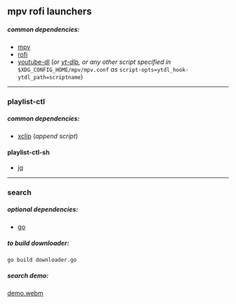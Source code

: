 ## mpv rofi launchers

##### common dependencies:

- [mpv](https://github.com/mpv-player/mpv)
- [rofi](https://github.com/davatorium/rofi)
- [youtube-dl](https://github.com/ytdl-org/youtube-dl) (_or [yt-dlp](https://github.com/yt-dlp/yt-dlp), or any other script specified in_ `$XDG_CONFIG_HOME/mpv/mpv.conf` _as_ `script-opts=ytdl_hook-ytdl_path=scriptname`)

---

### playlist-ctl

##### common dependencies:

- [xclip](https://github.com/astrand/xclip) (_append script_)

#### playlist-ctl-sh

- [jq](https://github.com/stedolan/jq)

---

### search

##### optional dependencies:

- [go](https://github.com/golang/go)

##### to build downloader:

```shell
go build downloader.go
```

##### search demo:

[demo.webm](https://user-images.githubusercontent.com/78869105/189316747-bdfcdbb5-9174-4684-8aa7-2e7d41105709.webm)
